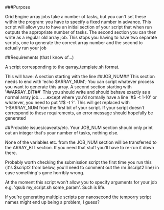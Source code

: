 ###Purpose

Grid Engine array jobs take a number of tasks, but you can't set these
within the program: you have to specify a fixed number in advance.
This script will allow you to have an initial section of your script that
when run outputs the appropriate number of tasks. The second section you 
can then write as a regular old array job. 
This stops you having to have two separate scripts, one to generate the 
correct array number and the second to actually run your job

##Requirements (that I know of...)

A script corresponding to the qarray_template.sh format.

This will have:
A section starting with the line ##JOB_NUM##
This section needs to end with 'echo $ARRAY_NUM';
You can script whatever process you want to generate this array.
A second section starting with '##ARRAY_BIT##'
This you should write and should behave exactly as a normal array job...
...except where you'd normally have a line '#$ -t 1-10' or whatever, you
need to put '#$ -t ?'. This will get replaced with 1-$ARRAY_NUM from the
first bit of your script. 
If your script doesn't correspond to these requirements, an error message
should hopefully be generated

##Probable issues/caveats/etc.
Your JOB_NUM section should only print out an integer that's your number
of tasks, nothing else.

None of the variables etc. from the JOB_NUM section will be transferred to 
the ARRAY_BIT section. If you need that stuff you'll have to re-run it down
there. 

Probably worth checking the submission script the first time you run this
(it's $script2 from below, you'll need to comment out the rm $script2 line)
 in case something's gone horribly wrong.

At the moment this script won't allow you to specify arguments for your job
e.g. 'qsub my_script.sh some_param'. Such is life.

If you're generating multiple scripts per nanosecond the temporry script names might end up being a problem, I guess?
